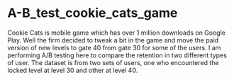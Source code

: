 # A-B_test_cookie_cats_game
Cookie Cats is mobile game which has over 1 million downloads on Google Play. Well the firm decided to tweak a bit in the game and move the paid version of new levels to gate 40 from gate 30 for some of the users. I am performing A/B testing here to compare the retention in two different types of user. The dataset is from two sets of users, one who encountered the locked level at level 30 and other at level 40. 

